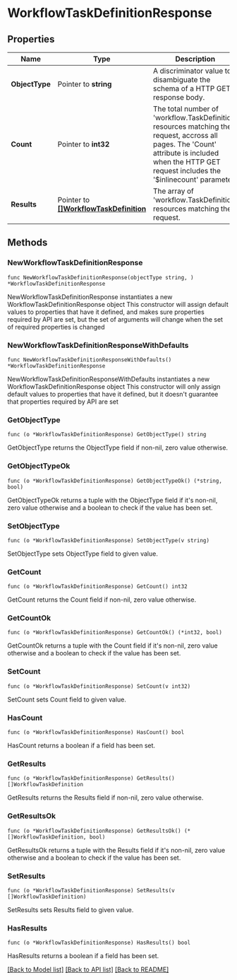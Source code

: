 # WorkflowTaskDefinitionResponse

## Properties

Name | Type | Description | Notes
------------ | ------------- | ------------- | -------------
**ObjectType** | Pointer to **string** | A discriminator value to disambiguate the schema of a HTTP GET response body. | 
**Count** | Pointer to **int32** | The total number of &#39;workflow.TaskDefinition&#39; resources matching the request, accross all pages. The &#39;Count&#39; attribute is included when the HTTP GET request includes the &#39;$inlinecount&#39; parameter. | [optional] 
**Results** | Pointer to [**[]WorkflowTaskDefinition**](workflow.TaskDefinition.md) | The array of &#39;workflow.TaskDefinition&#39; resources matching the request. | [optional] 

## Methods

### NewWorkflowTaskDefinitionResponse

`func NewWorkflowTaskDefinitionResponse(objectType string, ) *WorkflowTaskDefinitionResponse`

NewWorkflowTaskDefinitionResponse instantiates a new WorkflowTaskDefinitionResponse object
This constructor will assign default values to properties that have it defined,
and makes sure properties required by API are set, but the set of arguments
will change when the set of required properties is changed

### NewWorkflowTaskDefinitionResponseWithDefaults

`func NewWorkflowTaskDefinitionResponseWithDefaults() *WorkflowTaskDefinitionResponse`

NewWorkflowTaskDefinitionResponseWithDefaults instantiates a new WorkflowTaskDefinitionResponse object
This constructor will only assign default values to properties that have it defined,
but it doesn't guarantee that properties required by API are set

### GetObjectType

`func (o *WorkflowTaskDefinitionResponse) GetObjectType() string`

GetObjectType returns the ObjectType field if non-nil, zero value otherwise.

### GetObjectTypeOk

`func (o *WorkflowTaskDefinitionResponse) GetObjectTypeOk() (*string, bool)`

GetObjectTypeOk returns a tuple with the ObjectType field if it's non-nil, zero value otherwise
and a boolean to check if the value has been set.

### SetObjectType

`func (o *WorkflowTaskDefinitionResponse) SetObjectType(v string)`

SetObjectType sets ObjectType field to given value.


### GetCount

`func (o *WorkflowTaskDefinitionResponse) GetCount() int32`

GetCount returns the Count field if non-nil, zero value otherwise.

### GetCountOk

`func (o *WorkflowTaskDefinitionResponse) GetCountOk() (*int32, bool)`

GetCountOk returns a tuple with the Count field if it's non-nil, zero value otherwise
and a boolean to check if the value has been set.

### SetCount

`func (o *WorkflowTaskDefinitionResponse) SetCount(v int32)`

SetCount sets Count field to given value.

### HasCount

`func (o *WorkflowTaskDefinitionResponse) HasCount() bool`

HasCount returns a boolean if a field has been set.

### GetResults

`func (o *WorkflowTaskDefinitionResponse) GetResults() []WorkflowTaskDefinition`

GetResults returns the Results field if non-nil, zero value otherwise.

### GetResultsOk

`func (o *WorkflowTaskDefinitionResponse) GetResultsOk() (*[]WorkflowTaskDefinition, bool)`

GetResultsOk returns a tuple with the Results field if it's non-nil, zero value otherwise
and a boolean to check if the value has been set.

### SetResults

`func (o *WorkflowTaskDefinitionResponse) SetResults(v []WorkflowTaskDefinition)`

SetResults sets Results field to given value.

### HasResults

`func (o *WorkflowTaskDefinitionResponse) HasResults() bool`

HasResults returns a boolean if a field has been set.


[[Back to Model list]](../README.md#documentation-for-models) [[Back to API list]](../README.md#documentation-for-api-endpoints) [[Back to README]](../README.md)


